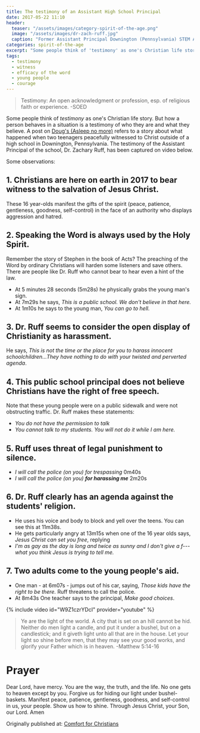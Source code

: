 ```yaml
---
title: The testimony of an Assistant High School Principal
date: 2017-05-22 11:10
header:
  teaser: "/assets/images/category-spirit-of-the-age.png"
  image: "/assets/images/dr-zach-ruff.jpg" 
  caption: "Former Assistant Principal Downington (Pennsylvania) STEM Academy"
categories: spirit-of-the-age
excerpt: "Some people think of 'testimony' as one's Christian life story.  But a wider definition applies to all people.  Here's what happened when two teenagers peacefully witnessed to Christ outside of a high school in Downington, Pennsylvania." 
tags:  
  - testimony
  - witness
  - efficacy of the word
  - young people
  - courage
---
```

>Testimony: An open acknowledgment or profession, esp. of religious faith or experience. -SOED

Some people think of *testimony* as one's Christian life story.  But how a person behaves in a situation is a testimony of who they are and what they believe.  A post on [Doug's (Asleep no more)](http://wideawakechristian.blogspot.ca/2017/05/random-bits_19.html) refers to a story about what happened when two teenagers peacefully witnessed to Christ outside of a high school in Downington, Pennsylvania. The testimony of the Assistant Principal of the school, Dr. Zachary Ruff, has been captured on video below.

Some observations:


## 1. Christians are here on earth in 2017 to bear witness to the salvation of Jesus Christ.  

These 16 year-olds manifest the gifts of the spirit (peace, patience, gentleness, goodness, self-control) in the face of an authority who displays aggression and hatred.  

## 2. Speaking the Word is always used by the Holy Spirit.

Remember the story of Stephen in the book of Acts?  The preaching of the Word by ordinary Christians will harden some listeners and save others.   There are people like Dr. Ruff who cannot bear to hear even a hint of the law. 

- At 5 minutes 28 seconds (5m28s) he physically grabs the young man's sign.
- At 7m29s he says, *This is a public school.  We don't believe in that here.*
- At 1m10s he says to the young man, *You can go to hell.*

## 3. Dr. Ruff seems to consider the open display of Christianity as harassment.

He says, *This is not the time or the place for you to harass innocent schoolchildren...They have nothing to do with your twisted and perverted agenda*.

## 4. This public school principal does not believe Christians have the right of free speech.  

Note that these young people were on a public sidewalk and were not obstructing traffic.  Dr. Ruff makes these statements:

- *You do not have the permission to talk*  
- *You cannot talk to my students.  You will not do it while I am here.*

## 5. Ruff uses threat of legal punishment to silence.

- *I will call the police (on you) for trespassing* 0m40s
- *I will call the police (on you) __for harassing me__* 2m20s

## 6. Dr. Ruff clearly has an agenda against the students' religion.

- He uses his voice and body to block and yell over the teens.  You can see this at 11m38s. 
- He gets particularly angry at 13m15s when one of the 16 year olds says, *Jesus Christ can set you free*, replying 
- *I'm as gay as the day is long and twice as sunny and I don't give a f--- what you think Jesus is trying to tell me.*

## 7. Two adults come to the young people's aid.

- One man - at 6m07s - jumps out of his car, saying, *Those kids have the right to be there.*  Ruff threatens to call the police.
- At 8m43s One teacher says to the principal, *Make good choices*.

{% include video id="W9Z1czrYDcI" provider="youtube" %}

> Ye are the light of the world. A city that is set on an hill cannot be hid.  Neither do men light a candle, and put it under a bushel, but on a candlestick; and it giveth light unto all that are in the house.  Let your light so shine before men, that they may see your good works, and glorify your Father which is in heaven. -Matthew 5:14-16

# Prayer

Dear Lord, have mercy.  You are the way, the truth, and the life.  No one gets to heaven except by you.  Forgive us for hiding our light under bushel-baskets.  Manifest peace, patience, gentleness, goodness, and self-control in us, your people.  Show us how to shine.  Through Jesus Christ, your Son, our Lord.  Amen



<div>Originally published at: <a href='http://www.alecsatin.com'>Comfort for Christians</a></div>
